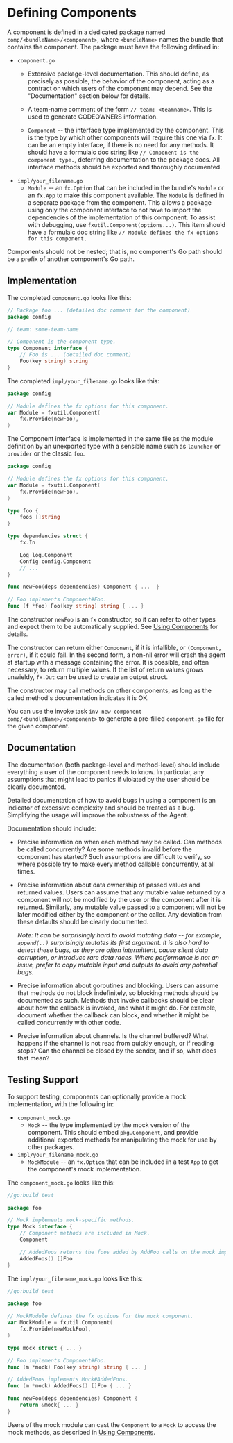 # Defining Components

A component is defined in a dedicated package named `comp/<bundleName>/<component>`, where `<bundleName>` names the bundle that contains the component.
The package must have the following defined in:
  * `component.go`
    * Extensive package-level documentation.
      This should define, as precisely as possible, the behavior of the component, acting as a contract on which users of the component may depend.
      See the "Documentation" section below for details.

    * A team-name comment of the form `// team: <teamname>`.
      This is used to generate CODEOWNERS information.

    * `Component` -- the interface type implemented by the component.
      This is the type by which other components will require this one via `fx`.
      It can be an empty interface, if there is no need for any methods.
      It should have a formulaic doc string like `// Component is the component type.`, deferring documentation to the package docs.
      All interface methods should be exported and thoroughly documented.
  * `impl/your_filename.go`      
    * `Module` -- an `fx.Option` that can be included in the bundle's `Module` or an `fx.App` to make this component available. The `Module` is defined in a separate package from the component. This allows a package using only the component interface to not have to import the dependencies of the implementation of this component.
      To assist with debugging, use `fxutil.Component(options...)`.
      This item should have a formulaic doc string like `// Module defines the fx options for this component.`

Components should not be nested; that is, no component's Go path should be a prefix of another component's Go path.

## Implementation

The completed `component.go` looks like this:

```go
// Package foo ... (detailed doc comment for the component)
package config

// team: some-team-name

// Component is the component type.
type Component interface {
	// Foo is ... (detailed doc comment)
	Foo(key string) string
}
```

The completed `impl/your_filename.go` looks like this:
```go
package config

// Module defines the fx options for this component.
var Module = fxutil.Component(
    fx.Provide(newFoo),
)
```

The Component interface is implemented in the same file as the module definition by an unexported type with a sensible name such as `launcher` or `provider` or the classic `foo`.

```go
package config

// Module defines the fx options for this component.
var Module = fxutil.Component(
    fx.Provide(newFoo),
)

type foo {
    foos []string
}

type dependencies struct {
    fx.In

    Log log.Component
    Config config.Component
    // ...
}

func newFoo(deps dependencies) Component { ...  }

// Foo implements Component#Foo.
func (f *foo) Foo(key string) string { ... }
```

The constructor `newFoo` is an `fx` constructor, so it can refer to other types and expect them to be automatically supplied.
See [Using Components](./using.md) for details.

The constructor can return either `Component`, if it is infallible, or `(Component, error)`, if it could fail.
In the second form, a non-nil error will crash the agent at startup with a message containing the error.
It is possible, and often necessary, to return multiple values.
If the list of return values grows unwieldy, `fx.Out` can be used to create an output struct.

The constructor may call methods on other components, as long as the called method's documentation indicates it is OK.

You can use the invoke task `inv new-component comp/<bundleName>/<component>` to generate a pre-filled `component.go` file for the given component.

## Documentation

The documentation (both package-level and method-level) should include everything a user of the component needs to know.
In particular, any assumptions that might lead to panics if violated by the user should be clearly documented.

Detailed documentation of how to avoid bugs in using a component is an indicator of excessive complexity and should be treated as a bug.
Simplifying the usage will improve the robustness of the Agent.

Documentation should include:

* Precise information on when each method may be called.
  Can methods be called concurrently?
  Are some methods invalid before the component has started?
  Such assumptions are difficult to verify, so where possible try to make every method callable concurrently, at all times.

* Precise information about data ownership of passed values and returned values.
  Users can assume that any mutable value returned by a component will not be modified by the user or the component after it is returned.
  Similarly, any mutable value passed to a component will not be later modified either by the component or the caller.
  Any deviation from these defaults should be clearly documented.

  _Note: It can be surprisingly hard to avoid mutating data -- for example, `append(..)` surprisingly mutates its first argument.
  It is also hard to detect these bugs, as they are often intermittent, cause silent data corruption, or introduce rare data races.
  Where performance is not an issue, prefer to copy mutable input and outputs to avoid any potential bugs._

* Precise information about goroutines and blocking.
  Users can assume that methods do not block indefinitely, so blocking methods should be documented as such.
  Methods that invoke callbacks should be clear about how the callback is invoked, and what it might do.
  For example, document whether the callback can block, and whether it might be called concurrently with other code.

* Precise information about channels.
  Is the channel buffered?
  What happens if the channel is not read from quickly enough, or if reading stops?
  Can the channel be closed by the sender, and if so, what does that mean?

## Testing Support


To support testing, components can optionally provide a mock implementation, with the following in:
  * `component_mock.go`
    * `Mock` -- the type implemented by the mock version of the component.
    This should embed `pkg.Component`, and provide additional exported methods for manipulating the mock for use by other packages.
  * `impl/your_filename_mock.go`      
    * `MockModule` -- an `fx.Option` that can be included in a test `App` to get the component's mock implementation.

The `component_mock.go` looks like this:
```go
//go:build test

package foo

// Mock implements mock-specific methods.
type Mock interface {
    // Component methods are included in Mock.
    Component

    // AddedFoos returns the foos added by AddFoo calls on the mock implementation.
    AddedFoos() []Foo
}
```

The `impl/your_filename_mock.go` looks like this:
```go
//go:build test

package foo

// MockModule defines the fx options for the mock component.
var MockModule = fxutil.Component(
    fx.Provide(newMockFoo),
)
```

```go
type mock struct { ... }

// Foo implements Component#Foo.
func (m *mock) Foo(key string) string { ... }

// AddedFoos implements Mock#AddedFoos.
func (m *mock) AddedFoos() []Foo { ... }

func newFoo(deps dependencies) Component {
    return &mock{ ... }
}
```

Users of the mock module can cast the `Component` to a `Mock` to access the mock methods, as described in [Using Components](./using.md).